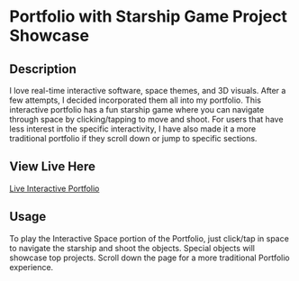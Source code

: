 # Portfolio with Starship Game Project Showcase

## Description

I love real-time interactive software, space themes, and 3D visuals.  After a few attempts, I decided incorporated them all into my portfolio.
This interactive portfolio has a fun starship game where you can navigate through space by clicking/tapping to move and shoot.
For users that have less interest in the specific interactivity, I have also made it a more traditional portfolio if they scroll down or jump to specific sections.

## View Live Here

<a href="https://thefrank86.github.io/Portfolio/" target="_blank">Live Interactive Portfolio</a>

## Usage

To play the Interactive Space portion of the Portfolio, just click/tap in space to navigate the starship and shoot the objects.  Special objects will showcase top projects. Scroll down the page for a more traditional Portfolio experience.